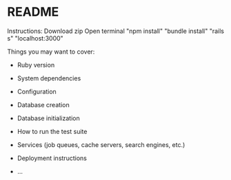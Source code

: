 # README
Instructions:
Download zip
Open terminal
"npm install"
"bundle install"
"rails s"
"localhost:3000"

Things you may want to cover:

* Ruby version

* System dependencies

* Configuration

* Database creation

* Database initialization

* How to run the test suite

* Services (job queues, cache servers, search engines, etc.)

* Deployment instructions

* ...
